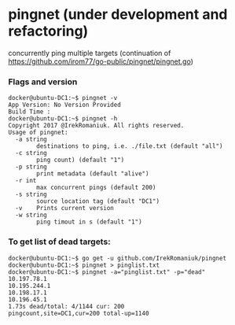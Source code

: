 # pingnet (under development and refactoring)
concurrently ping multiple targets (continuation of  https://github.com/irom77/go-public/pingnet/pingnet.go)
### Flags and version

```
docker@ubuntu-DC1:~$ pingnet -v
App Version: No Version Provided
Build Time : 
docker@ubuntu-DC1:~$ pingnet -h
Copyright 2017 @IrekRomaniuk. All rights reserved.
Usage of pingnet:
  -a string
        destinations to ping, i.e. ./file.txt (default "all")
  -c string
        ping count) (default "1")
  -p string
        print metadata (default "alive")
  -r int
        max concurrent pings (default 200)
  -s string
        source location tag (default "DC1")
  -v    Prints current version
  -w string
        ping timout in s (default "1")
```

### To get list of dead targets:

```
docker@ubuntu-DC1:~$ go get -u github.com/IrekRomaniuk/pingnet
docker@ubuntu-DC1:~$ pingnet > pinglist.txt
docker@ubuntu-DC1:~$ pingnet -a="pinglist.txt" -p="dead"
10.197.78.1
10.195.244.1
10.198.17.1
10.196.45.1
1.73s dead/total: 4/1144 cur: 200
pingcount,site=DC1,cur=200 total-up=1140
```

